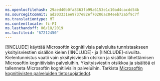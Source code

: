 ```yaml
---
ms.openlocfilehash: 29aed40b0fa8363fb99a6153e1c10ad4cacdd54b
ms.sourcegitcommit: ad203331ee9737e82ef70206ac04eeb72a5f9c7f
ms.translationtype: MT
ms.contentlocale: fi-FI
ms.lasthandoff: 06/18/2019
ms.locfileid: "67212450"
---
```

[!INCLUDE[](pn-social-engagement-long.md)] käyttää Microsoftin kognitiivisia palveluita tunnistaakseen yksityisviestien sisällön kielen [!INCLUDE[](tn-twitter.md)]- ja [!INCLUDE[](tn-facebook.md)]-sivuilta. Kielentunnistus vaatii vain yksityisviestin otsikon ja sisällön lähettämisen Microsoftin kognitiivisiin palveluihin. Yksityisviestin otsikkoa ja sisältöä ei tallenneta Microsoftin kognitiivisiin palveluihin. Tarkista [Microsoftin kognitiivisten palveluiden tietosuojatiedot](https://go.microsoft.com/fwlink/p/?linkid=867081).
